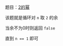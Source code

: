 题目：[2的幂](https://leetcode-cn.com/problems/power-of-two)

该题就是循环对 `n` 取 `2` 的余

当余不为0时则返回 `false`

直到 `n == 1` 即可